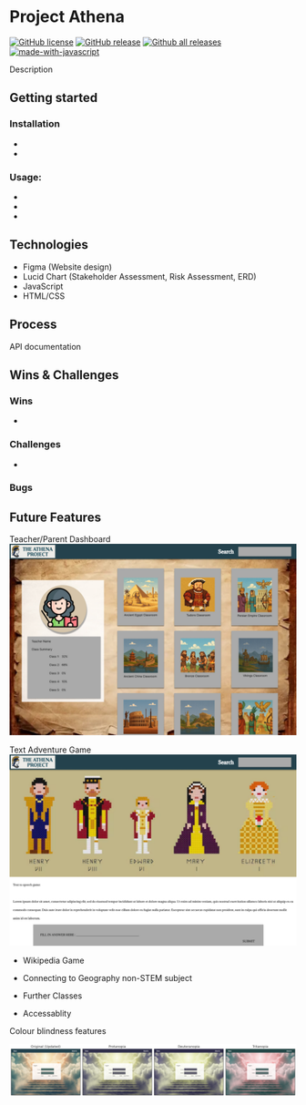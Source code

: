 <!-- FYI: https://github.com/getfutureproof/fp_guides_wiki/wiki/Writing-READMEs -->

# Project Athena
[![GitHub license](https://img.shields.io/github/license/Naereen/StrapDown.js.svg)](https://github.com/Naereen/StrapDown.js/blob/master/LICENSE)
[![GitHub release](https://img.shields.io/github/release/Naereen/StrapDown.js.svg)](https://GitHub.com/Naereen/StrapDown.js/releases/)
[![Github all releases](https://img.shields.io/github/downloads/Naereen/StrapDown.js/total.svg)](https://GitHub.com/Naereen/StrapDown.js/releases/)
[![made-with-javascript](https://img.shields.io/badge/Made%20with-JavaScript-1f425f.svg)](https://www.javascript.com)




Description


## Getting started


### Installation
- 
- 

### Usage:
-
-
-


## Technologies
- Figma (Website design)
- Lucid Chart (Stakeholder Assessment, Risk Assessment, ERD)
- JavaScript
- HTML/CSS

## Process
API documentation



## Wins & Challenges

### Wins
-


### Challenges
- 


### Bugs



## Future Features
Teacher/Parent Dashboard
![Teacher/Parent Dashboard](/client/assets/Presentation%20Assets/Future%20Features/Teacher_Parents%20Dashboard.jpg)

Text Adventure Game
![Text Adventure Game](/client/assets/Presentation%20Assets/Future%20Features/Game%20(Text%20Adventure).jpg)


- Wikipedia Game
- Connecting to Geography non-STEM subject
- Further Classes

- Accessablity

Colour blindness features

![Colour Blind Pages](/client/assets/Presentation%20Assets/Future%20Features/Color%20Blind%20Accessibility%20Check%20(Log%20in%20Page).png)




